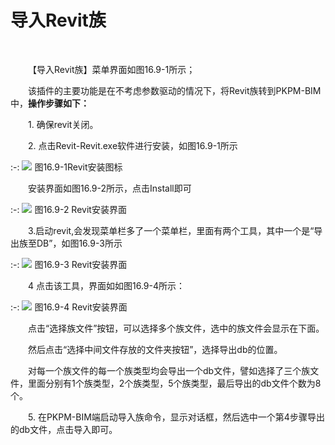 # 导入Revit族
<br/>

&emsp;&emsp;【导入Revit族】菜单界面如图16.9\-1所示；

&emsp;&emsp;该插件的主要功能是在不考虑参数驱动的情况下，将Revit族转到PKPM-BIM中，**操作步骤如下：**

&emsp;&emsp;1\. 确保revit关闭。

&emsp;&emsp;2. 点击Revit\-Revit.exe软件进行安装，如图16.9\-1所示

:-: ![](images/16.9.1.png)
图16.9\-1Revit安装图标

&emsp;&emsp;安装界面如图16.9\-2所示，点击Install即可

:-: ![](images/16.9.2.png)
图16.9\-2 Revit安装界面

&emsp;&emsp;3.启动revit,会发现菜单栏多了一个菜单栏，里面有两个工具，其中一个是“导出族至DB”，如图16.9\-3所示

:-: ![](images/16.9.3.png)
图16.9\-3 Revit安装界面

&emsp;&emsp;4 点击该工具，界面如如图16.9\-4所示：

:-: ![](images/16.9.4.png)
图16.9\-4 Revit安装界面

&emsp;&emsp;点击“选择族文件”按钮，可以选择多个族文件，选中的族文件会显示在下面。

&emsp;&emsp;然后点击“选择中间文件存放的文件夹按钮”，选择导出db的位置。

&emsp;&emsp;对每一个族文件的每一个族类型均会导出一个db文件，譬如选择了三个族文件，里面分别有1个族类型，2个族类型，5个族类型，最后导出的db文件个数为8个。

&emsp;&emsp;5. 在PKPM-BIM端启动导入族命令，显示对话框，然后选中一个第4步骤导出的db文件，点击导入即可。